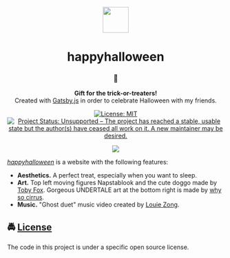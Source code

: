 <!-- HEADING -->

<p align="center">
  <img src="https://user-images.githubusercontent.com/10361542/71635438-7e97da00-2bd9-11ea-9940-8a42bd798a00.png" width="60">
</p>
<h1 align="center">️happyhalloween</h1>

<!-- DESCRIPTION -->

<h3 align="center">
  <span role="img" aria-label="Ghost">👻</span>
</h3>
<p align="center">
  <strong>Gift for the trick-or-treaters!</strong><br>
  Created with <a href="https://www.gatsbyjs.org/" target="_blank">Gatsby.js</a> in order to celebrate Halloween with my friends.
</p>

<!-- BADGES -->

<p align="center">
    <a href="https://github.com/acfromspace/happyhalloween/blob/master/LICENSE">
        <img src="https://img.shields.io/github/license/mashape/apistatus.svg"
            alt="License: MIT"></a>
    <a href="https://www.repostatus.org/#unsupported">
        <img src="https://www.repostatus.org/badges/latest/unsupported.svg" alt="Project Status: Unsupported – The project has reached a stable, usable state but the author(s) have ceased all work on it. A new maintainer may be desired." /></a>
</p>

<!-- FEATURES -->

<p align="center">
  <img src="https://user-images.githubusercontent.com/10361542/48293180-b4f12380-e432-11e8-877d-300e55a6ec02.gif">
</p>

[_happyhalloween_](https://happyhalloween.netlify.com) is a website with the following features:

- **Aesthetics.** A perfect treat, especially when you want to sleep.
- **Art.** Top left moving figures Napstablook and the cute doggo made by [Toby Fox](https://twitter.com/tobyfox). Gorgeous UNDERTALE art at the bottom right is made by [why so cirrus](https://www.deviantart.com/why-so-cirrus).
- **Music.** "Ghost duet" music video created by [Louie Zong](https://louiezong.com).

<!-- LICENSE -->

## <span role="img" aria-label="Oncoming Police Car">🚔</span> [License](LICENSE)

The code in this project is under a specific open source license.
